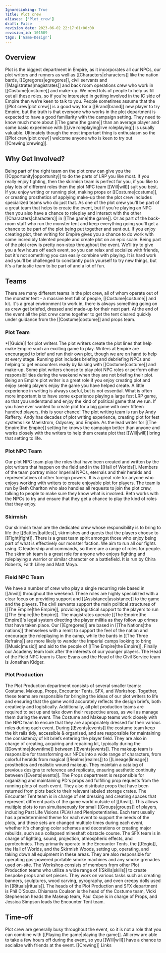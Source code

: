 ```yaml
---
IgnoreLinking: True
Title: Plot crew
aliases: ['Plot_crew']
draft: False
revision_date: 2023-06-02 22:17:01+00:00
revision_id: 101509
tags: ['Game-Design']
---
```


## Overview
Plot is the biggest department in Empire, as it incorporates all our NPCs, our plot writers and runners as well as [[Characters|characters]] like the nation bards, [[Egregores|egregores]], civil servants and [[Magistrates|magistrates]] and back room operations crew who work in [[Costume|costume]] and make-up. We need lots of people to help us fill out all these roles, so if you're interested in getting involved in the IC side of Empire then we're keen to talk to you.
People sometimes assume that the [[Plot crew|plot crew]] is a good way for a [[Brand|brand]] new player to try Empire, but the truth is that everyone who works in the plot department is expected to have a good familiarity with the campaign setting. They need to know much more about [[The game|the game]] than an average player and some basic experience with [[Live roleplaying|live roleplaying]] is usually valuable. Ultimately though the most important thing is enthusiasm so the [[Plot crew|plot crew]] welcome anyone who is keen to try out [[Crewing|crewing]].
## Why Get Involved?
Being part of the right team on the plot crew can give you the [[Opportunity|opportunity]] to do the parts of LRP you like most. If you really enjoy fighting, then the skirmish team is perfect for you, if you like to play lots of different roles then the plot NPC team [[Will|will]] suit you best. If you enjoy writing or running plot, making props or [[Costume|costume]], or creating prosthetics of applying make-up then the plot crew includes specialized teams who do just that.
As one of the plot crew you'll be part of a great team that helps to create the event, but if you're playing an NPC then you also have a chance to roleplay and interact with the other [[Characters|characters]] in [[The game|the game]]. Or as part of the back-room staff who run the monster tent and keep everything going you'll get a chance to be part of the plot being put together and sent out. If you enjoy creating plot, then writing for Empire gives you a chance to do work with some incredibly talented people and create plot on an epic scale.
Being part of the plot crew is pretty non-stop throughout the event. We'll try to give you a few hours off each event, so you can relax and socialize with friends, but it's not something you can easily combine with playing. It is hard work and you'll be challenged to constantly push yourself to try new things, but it's a fantastic team to be part of and a lot of fun.
## Teams
There are many different teams in the plot crew, all of whom operate out of the monster tent - a massive tent full of people, [[Costume|costume]] and kit. It's a great environment to work in, there is always something going on as crew get briefed, dressed and made-up for their next part. At the end of the event all the plot crew come together to get the tent cleared quickly under guidance from the [[Costume|costume]] and props team.
### Plot Team
*[[Guide]] for plot writers
The plot writers create the plot lines that help make Empire such an exciting game to play. Writers at Empire are encouraged to brief and run their own plot, though we are on hand to help at every stage. Running plot includes briefing and debriefing NPCs and helping to get encounters ready by liaising with [[Costume|costume]] and make-up. Some plot writers choose to play plot NPC roles or perform other responsibilities during the weekend when they are not briefing their plot.
Being an Empire plot writer is a great role if you enjoy creating plot and enjoy seeing players enjoy the game you have helped create. A little experience in writing is always useful, but is not essential. What is often more important is to have some experience playing a large fest LRP game, so that you understand and enjoy the kind of political game that we run. If you have ever wanted to create plot for a big game with over fifteen hundred players, this is your chance!
The plot writing team is run by Andy Rafferty. Andy has decades of plot writing experience, creating plot for fest systems like Maelstrom, Odyssey, and Empire. As the lead writer for [[The Empire|the Empire]] setting he knows the campaign better than anyone and works closely with the writers to help them create plot that [[Will|will]] bring that setting to life.
### Plot NPC Team
Our plot NPC team play the roles that have been created and written by the plot writers that happen on the field and in the [[Hall of Worlds]]. Members of the team portray minor Imperial NPCs, eternals and their heralds and representatives of other foreign powers. It is a great role for anyone who enjoys working with writers to create enjoyable plot for players.
The team is run by Beth Charlton who also handles all requests to join the plot crew, talking to people to make sure they know what is involved. Beth works with the NPCs to try and ensure that they get a chance to play the kind of roles that they enjoy.
### Skirmish
Our skirmish team are the dedicated crew whose responsibility is to bring to life the [[Battles|battles]], skirmishes and quests that the players choose to [[Fight|fight]]. There is a great team spirit amongst those who enjoy being part of what is effectively our monster faction. We aim to run all our fights using IC leadership and commands, so there are a range of roles for people.
The skirmish team is a great role for anyone who enjoys fighting and roleplaying a warrior or similar character on a battlefield. It is run by Chira Roberts, Faith Lilley and Matt Moya.
### Field NPC Team
We have a number of crew who play a single recurring role based in [[Anvil]] throughout the weekend. These roles are highly specialized with a clear focus on providing support and [[Assistance|assistance]] to the game and the players. The civil servants support the main political structures of [[The Empire|the Empire]], providing logistical support to the players to run [[The Empire|the Empire]]. The magistrates operate [[The Empire|the Empire]]'s legal system directing the player militia as they follow up crimes that have taken place. Our [[Egregores]] are based in [[The Nations|the nations]] themselves with a remit to support the feel of the nation and encourage the roleplaying in the camp, while the bards in [[The Three Refrains]] are more likely to wander the Imperial camps looking to bring [[Music|music]] and aid to the people of [[The Empire|the Empire]]. Finally our Academy team look after the interests of our younger players. The Head of the Field NPC team is Clare Evans and the Head of the Civil Service team is Jonathan Kidger.
### Plot Production
The Plot Production department consists of several smaller teams: Costume, Makeup, Props, Encounter Tents, SFX, and Workshop. Together, these teams are responsible for bringing the ideas of our plot writers to life and ensuring that the game world accurately reflects the design briefs, both creatively and logistically. Additionally, all plot production teams are required to set up and take down their respective areas, as well as manage them during the event.
The Costume and Makeup teams work closely with the NPC team to ensure that they are appropriately dressed for their various roles during each event. 
During [[Events|events]] the costume team keep the kit rails tidy, accessible & organised, and are responsible for maintaining the consistency of kit briefs entering the player field. They are also in charge of creating, acquiring and repairing kit, typically during the [[Downtime|downtime]] between [[Events|events]]. The makeup team is responsible for transforming our NPCs into a wide range of characters, from colorful heralds from magical [[Realms|realms]] to [[Lineage|lineage]] prosthetics and realistic wound makeup. They maintain a catalog of previous designs to reference and replicate, ensuring aesthetic continuity between [[Events|events]].
The Props department is responsible for organizing and maintaining PD's props and fulfilling prop requests from the running plots of each event. They also distribute props that have been returned from plots back to their relevant labeled storage crates.
The Encounter Tent team is in charge of set dressing and creating spaces that represent different parts of the game world outside of [[Anvil]]. This allows multiple plots to run simultaneously for small [[Groups|groups]] of players, including Past Life Visions (PLVs) and Plenipotentiaries. Each tent usually has a predetermined theme for each event to support the needs of the plots, and these sets are changed multiple times during each event, whether it's changing color schemes and decorations or creating major rebuilds, such as a collapsed mineshaft obstacle course.
The SFX team is in charge of lighting, sound, projection, atmospheric effects, and pyrotechnics. They primarily operate in the Encounter Tents, the [[Regio]], the Hall of Worlds, and the Skirmish Woods, setting up, operating, and taking down all equipment in these areas. They are also responsible for operating gas-powered portable smoke machines and any smoke grenades used on-site.
The Workshop consists of members from other Plot Production teams who utilize a wide range of [[Skills|skills]] to create bespoke props and set pieces. They work on various tasks such as creating banners, sculptures, wood carving, pyrography, and even creepy dolls used in [[Rituals|rituals]].
The heads of the Plot Production and SFX department is Phil D'Souza. Dhiamara Coulson is the head of the Costume team, Vicki Stephenson heads the Makeup team, Paul Cope is in charge of Props, and Jessica Simpson leads the Encounter Tent team.
## Time-off
Plot crew are generally busy throughout the event, so it is not a role that you can combine with [[Playing the game|playing the game]]. All crew are able to take a few hours off during the event, so you [[Will|will]] have a chance to socialize with friends at the event. 
[[Crewing]] Links